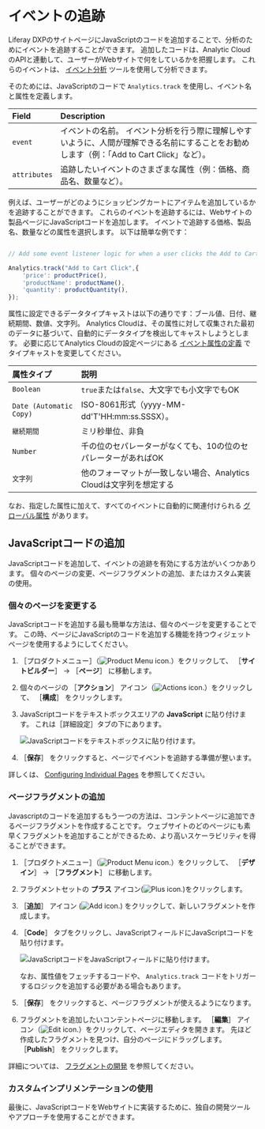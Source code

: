 # イベントの追跡

Liferay DXPのサイトページにJavaScriptのコードを追加することで、分析のためにイベントを追跡することができます。 追加したコードは、Analytic CloudのAPIと連動して、ユーザーがWebサイトで何をしているかを把握します。 これらのイベントは、 [イベント分析](./events-analysis.md) ツールを使用して分析できます。

そのためには、JavaScriptのコードで `Analytics.track` を使用し、イベント名と属性を定義します。

| Field        | Description                                                                    |
|:------------ |:------------------------------------------------------------------------------ |
| `event`      | イベントの名前。 イベント分析を行う際に理解しやすいように、人間が理解できる名前にすることをお勧めします（例：「Add to Cart Click」など）。 |
| `attributes` | 追跡したいイベントのさまざまな属性（例：価格、商品名、数量など）。                                              |

例えば、ユーザーがどのようにショッピングカートにアイテムを追加しているかを追跡することができます。 これらのイベントを追跡するには、Webサイトの製品ページにJavaScriptコードを追加します。 イベントで追跡する価格、製品名、数量などの属性を選択します。 以下は簡単な例です：

```javascript

// Add some event listener logic for when a user clicks the Add to Cart button

Analytics.track("Add to Cart Click",{
    'price': productPrice(),
    'productName': productName(),
    'quantity': productQuantity(),
});
```

属性に設定できるデータタイプキャストは以下の通りです：ブール値、日付、継続期間、数値、文字列。 Analytics Cloudは、その属性に対して収集された最初のデータに基づいて、自動的にデータタイプを検出してキャストしようとします。 必要に応じてAnalytics Cloudの設定ページにある [イベント属性の定義](../../workspace-data/definitions/definitions-for-event-attributes.md) でタイプキャストを変更してください。

| 属性タイプ                   | 説明                                        |
|:----------------------- |:----------------------------------------- |
| `Boolean`               | `true`または`false`、大文字でも小文字でもOK             |
| `Date (Automatic Copy)` | ISO-8061形式（yyyy-MM-dd'T'HH:mm:ss.SSSX）。   |
| `継続期間`                  | ミリ秒単位、非負                                  |
| `Number`                | 千の位のセパレーターがなくても、10の位のセパレーターがあればOK         |
| `文字列`                   | 他のフォーマットが一致しない場合、Analytics Cloudは文字列を想定する |

なお、指定した属性に加えて、すべてのイベントに自動的に関連付けられる [グローバル属性](../../workspace-data/definitions/definitions-for-event-attributes.md) があります。

## JavaScriptコードの追加

JavaScriptコードを追加して、イベントの追跡を有効にする方法がいくつかあります。 個々のページの変更、ページフラグメントの追加、またはカスタム実装の使用。

### 個々のページを変更する

JavaScriptコードを追加する最も簡単な方法は、個々のページを変更することです。 この時、ページにJavaScriptのコードを追加する機能を持つウィジェットページを使用するようにしてください。

1. ［プロダクトメニュー］（![Product Menu icon.](../../images/icon-product-menu.png)）をクリックして、 ［**サイトビルダー**］ &rarr; ［**ページ**］ に移動します。

1. 個々のページの ［**アクション**］ アイコン（![Actions icon.](../../images/icon-actions.png)）をクリックして、 ［**構成**］ をクリックします。

1. JavaScriptコードをテキストボックスエリアの **JavaScript** に貼り付けます。 これは［詳細設定］タブの下にあります。

    ![JavaScriptコードをテキストボックスに貼り付けます。](./tracking-events/images/01.png)

1. ［**保存**］ をクリックすると、ページでイベントを追跡する準備が整います。

詳しくは、 [Configuring Individual Pages](https://learn.liferay.com/dxp/latest/ja/site-building/creating-pages/page-settings/configuring-individual-pages.html) を参照してください。

### ページフラグメントの追加

Javascriptのコードを追加するもう一つの方法は、コンテントページに追加できるページフラグメントを作成することです。 ウェブサイトのどのページにも素早くフラグメントを追加することができるため、より高いスケーラビリティを得ることができます。

1. ［プロダクトメニュー］（![Product Menu icon.](../../images/icon-product-menu.png)）をクリックして、 ［**デザイン**］ &rarr; ［**フラグメント**］ に移動します。

1. フラグメントセットの **プラス** アイコン(![Plus icon.](../../images/icon-plus.png))をクリックします。

1. ［**追加**］ アイコン (![Add icon.](../../images/icon-add.png)) をクリックして、新しいフラグメントを作成します。

1. ［**Code**］ タブをクリックし、JavaScriptフィールドにJavaScriptコードを貼り付けます。

    ![JavaScriptコードをJavaScriptフィールドに貼り付けます。](./tracking-events/images/02.png)

    なお、属性値をフェッチするコードや、 `Analytics.track` コードをトリガーするロジックを追加する必要がある場合もあります。

1. ［**保存**］ をクリックすると、ページフラグメントが使えるようになります。

1. フラグメントを追加したいコンテントページに移動します。 ［**編集**］ アイコン（![Edit icon.](../../images/icon-edit.png)）をクリックして、ページエディタを開きます。 先ほど作成したフラグメントを見つけ、自分のページにドラッグします。 ［**Publish**］ をクリックします。

詳細については、 [フラグメントの開発](https://learn.liferay.com/dxp/latest/ja/site-building/developer-guide/developing-page-fragments/developing-fragments-intro.html) を参照してください。

### カスタムインプリメンテーションの使用

最後に、JavaScriptコードをWebサイトに実装するために、独自の開発ツールやアプローチを使用することができます。
